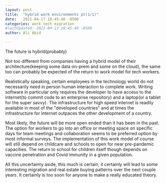 ```yaml
---
layout: post
title:  "hybrid work environments pt(1/1)"
date:   2021-04-17 18:45:40 -0500
categories: work tech migration
#lastUpdated: 2021-04-13 18:45:40 -0500
author: Ali Abid

---
```


The future is hybrid(probably)
<!-- excerpt-end -->

Not too different from companies having a hybrid model of their architecture(keeping some data on-prem and some on the cloud), the same too can probably be expected of the return to work model for tech workers.  

Realistically speaking, certain employees in the technology world do not necessarily need in person human interaction to complete work.  Writing software in particular only requires the developer to have access to the internet(to commit code to an enterprise repository) and a laptop(or a tablet for the super savvy).  The infrastructure for high speed internet is readily available in most of the "developed countries" and at times the infrastructure for internet outpaces the other development of a country.

Most likely, the future will be more open ended than it has been in the past.  The option for workers to go into an office or meeting space on specific days for team meetings and collaboration seems to be preferred option by most informal surveys.  The implementation of this work model of course will still depend on childcare and schools to open for near pre-pandemic capacities.  The return to school for children itself though depends on vaccine penetration and Covid immunity in a given population.

All this uncertainty aside, this much is certain, it certainly will lead to some interesting migration and real estate buying patterns over the next couple years.  It certainly is too soon for anyone to make a really educated theory.



